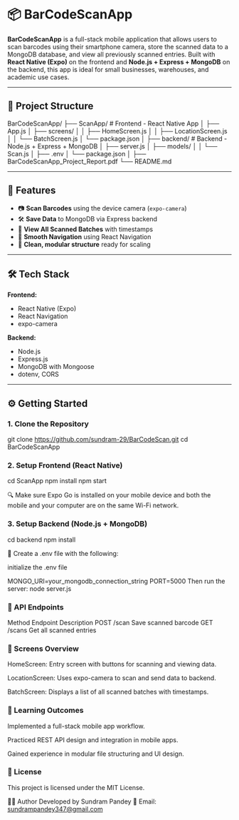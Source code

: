 # 📦 BarCodeScanApp

**BarCodeScanApp** is a full-stack mobile application that allows users to scan barcodes using their smartphone camera, store the scanned data to a MongoDB database, and view all previously scanned entries. Built with **React Native (Expo)** on the frontend and **Node.js + Express + MongoDB** on the backend, this app is ideal for small businesses, warehouses, and academic use cases.

---

## 🧱 Project Structure

BarCodeScanApp/
├── ScanApp/ # Frontend - React Native App
│ ├── App.js
│ ├── screens/
│ │ ├── HomeScreen.js
│ │ ├── LocationScreen.js
│ │ └── BatchScreen.js
│ └── package.json
│
├── backend/ # Backend - Node.js + Express + MongoDB
│ ├── server.js
│ ├── models/
│ │ └── Scan.js
│ ├── .env
│ └── package.json
│
├── BarCodeScanApp_Project_Report.pdf
└── README.md


---

## 🚀 Features

- 📷 **Scan Barcodes** using the device camera (`expo-camera`)
- 🛠️ **Save Data** to MongoDB via Express backend
- 📄 **View All Scanned Batches** with timestamps
- 🧭 **Smooth Navigation** using React Navigation
- 🔐 **Clean, modular structure** ready for scaling

---

## 🛠️ Tech Stack

**Frontend:**
- React Native (Expo)
- React Navigation
- expo-camera

**Backend:**
- Node.js
- Express.js
- MongoDB with Mongoose
- dotenv, CORS

---

## ⚙️ Getting Started

### 1. Clone the Repository

git clone https://github.com/sundram-29/BarCodeScan.git
cd BarCodeScanApp



### 2. Setup Frontend (React Native)
cd ScanApp
npm install
npm start

🔍 Make sure Expo Go is installed on your mobile device and both the mobile and your computer are on the same Wi-Fi network.

### 3. Setup Backend (Node.js + MongoDB)

cd backend
npm install

📝 Create a .env file with the following:

initialize the .env file

MONGO_URI=your_mongodb_connection_string
PORT=5000
Then run the server:
node server.js


### 🔗 API Endpoints
Method	Endpoint	Description
POST	/scan	Save scanned barcode
GET	/scans	Get all scanned entries

### 📸 Screens Overview
HomeScreen: Entry screen with buttons for scanning and viewing data.

LocationScreen: Uses expo-camera to scan and send data to backend.

BatchScreen: Displays a list of all scanned batches with timestamps.

### 🧠 Learning Outcomes
Implemented a full-stack mobile app workflow.

Practiced REST API design and integration in mobile apps.

Gained experience in modular file structuring and UI design.

### 🧾 License
This project is licensed under the MIT License.

👨‍💻 Author
Developed by Sundram Pandey
📧 Email: sundrampandey347@gmail.com
